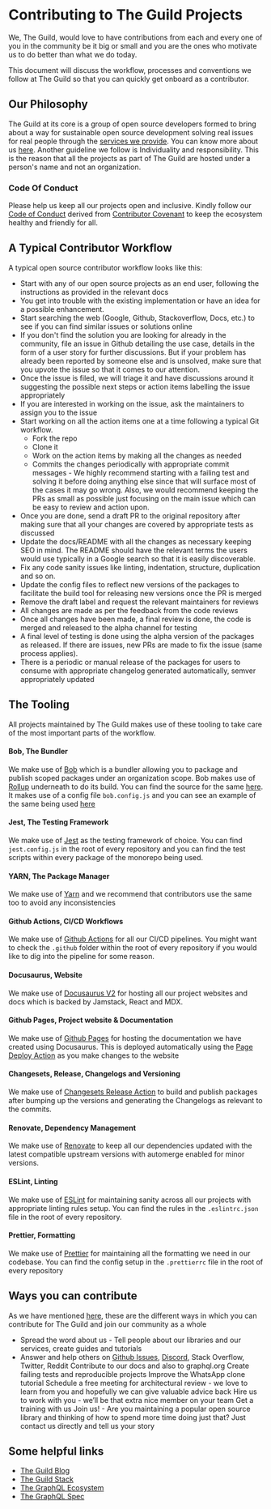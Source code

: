 # Contributing to The Guild Projects

We, The Guild, would love to have contributions from each and every one of you in the community be it big or small and you are the ones who motivate us to do better than what we do today.

This document will discuss the workflow, processes and conventions we follow at The Guild so that you can quickly get onboard as a contributor.

## Our Philosophy

The Guild at its core is a group of open source developers formed to bring about a way for sustainable open source development solving real issues for real people through the [services we provide](https://the-guild.dev/services). You can know more about us [here](https://the-guild.dev/about-us). Another guideline we follow is Individuality and responsibility. This is the reason that all the projects as part of The Guild are hosted under a person's name and not an organization.

### Code Of Conduct

Please help us keep all our projects open and inclusive. Kindly follow our [Code of Conduct](./CODE_OF_CONDUCT.md) derived from [Contributor Covenant](https://www.contributor-covenant.org/) to keep the ecosystem healthy and friendly for all.

## A Typical Contributor Workflow

A typical open source contributor workflow looks like this:

- Start with any of our open source projects as an end user, following the instructions as provided in the relevant docs
- You get into trouble with the existing implementation or have an idea for a possible enhancement.
- Start searching the web (Google, Github, Stackoverflow, Docs, etc.) to see if you can find similar issues or solutions online
- If you don't find the solution you are looking for already in the community, file an issue in Github detailing the use case, details in the form of a user story for further discussions. But if your problem has already been reported by someone else and is unsolved, make sure that you upvote the issue so that it comes to our attention.
- Once the issue is filed, we will triage it and have discussions around it suggesting the possible next steps or action items labelling the issue appropriately
- If you are interested in working on the issue, ask the maintainers to assign you to the issue
- Start working on all the action items one at a time following a typical Git workflow.
  - Fork the repo
  - Clone it
  - Work on the action items by making all the changes as needed
  - Commits the changes periodically with appropriate commit messages - We highly recommend starting with a failing test and solving it before doing anything else since that will surface most of the cases it may go wrong. Also, we would recommend keeping the PRs as small as possible just focusing on the main issue which can be easy to review and action upon.
- Once you are done, send a draft PR to the original repository after making sure that all your changes are covered by appropriate tests as discussed
- Update the docs/README with all the changes as necessary keeping SEO in mind. The README should have the relevant terms the users would use typically in a Google search so that it is easily discoverable.
- Fix any code sanity issues like linting, indentation, structure, duplication and so on.
- Update the config files to reflect new versions of the packages to facilitate the build tool for releasing new versions once the PR is merged
- Remove the draft label and request the relevant maintainers for reviews
- All changes are made as per the feedback from the code reviews
- Once all changes have been made, a final review is done, the code is merged and released to the alpha channel for testing
- A final level of testing is done using the alpha version of the packages as released. If there are issues, new PRs are made to fix the issue (same process applies).
- There is a periodic or manual release of the packages for users to consume with appropriate changelog generated automatically, semver appropriately updated


## The Tooling

All projects maintained by The Guild makes use of these tooling to take care of the most important parts of the workflow.

#### Bob, The Bundler

We make use of [Bob](https://github.com/kamilkisiela/bob) which is a bundler allowing you to package and publish scoped packages under an organization scope. Bob makes use of [Rollup](https://rollupjs.org) underneath to do its build. You can find the source for the same [here](https://github.com/kamilkisiela/bob/blob/master/src/commands/build.ts). It makes use of a config file `bob.config.js` and you can see an example of the same being used [here](https://github.com/ardatan/graphql-tools/blob/master/bob.config.js)

#### Jest, The Testing Framework

We make use of [Jest](https://jestjs.io/) as the testing framework of choice. You can find `jest.config.js` in the root of every repository and you can find the test scripts within every package of the monorepo being used.

#### YARN, The Package Manager

We make use of [Yarn](https://yarnpkg.com/) and we recommend that contributors use the same too to avoid any inconsistencies

#### Github Actions, CI/CD Workflows

We make use of [Github Actions](https://github.com/features/actions) for all our CI/CD pipelines. You might want to check the `.github` folder within the root of every repository if you would like to dig into the pipeline for some reason.

#### Docusaurus, Website

We make use of [Docusaurus V2](https://v2.docusaurus.io/) for hosting all our project websites and docs which is backed by Jamstack, React and MDX.

#### Github Pages, Project website & Documentation

We make use of [Github Pages](https://pages.github.com/) for hosting the documentation we have created using Docusaurus. This is deployed automatically using the [Page Deploy Action](https://github.com/JamesIves/github-pages-deploy-action) as you make changes to the website

#### Changesets, Release, Changelogs and Versioning

We make use of [Changesets Release Action](https://github.com/changesets/action) to build and publish packages after bumping up the versions and generating the Changelogs as relevant to the commits.

#### Renovate, Dependency Management

We make use of [Renovate](https://github.com/renovatebot/renovate) to keep all our dependencies updated with the latest compatible upstream versions with automerge enabled for minor versions.

#### ESLint, Linting

We make use of [ESLint](https://eslint.org/) for maintaining sanity across all our projects with appropriate linting rules setup. You can find the rules in the `.eslintrc.json` file in the root of every repository.

#### Prettier, Formatting

We make use of [Prettier](https://prettier.io/) for maintaining all the formatting we need in our codebase. You can find the config setup in the `.prettierrc` file in the root of every repository

## Ways you can contribute

As we have mentioned [here](https://the-guild.dev/about-us), these are the different ways in which you can contribute for The Guild and join our community as a whole

- Spread the word about us - Tell people about our libraries and our services, create guides and tutorials
- Answer and help others on [Github Issues](https://github.com/the-guild-org), [Discord](), Stack Overflow, Twitter, Reddit
Contribute to our docs and also to graphql.org
Create failing tests and reproducible projects
Improve the WhatsApp clone tutorial
Schedule a free meeting for architectural review - we love to learn from you and hopefully we can give valuable advice back
Hire us to work with you - we’ll be that extra nice member on your team
Get a training with us
Join us! - Are you maintaining a popular open source library and thinking of how to spend more time doing just that?
Just contact us directly and tell us your story

## Some helpful links

- [The Guild Blog](https://the-guild.dev/blog)
- [The Guild Stack](https://the-guild.dev/open-source)
- [The GraphQL Ecosystem](https://graphql.org/code/)
- [The GraphQL Spec](http://spec.graphql.org/)